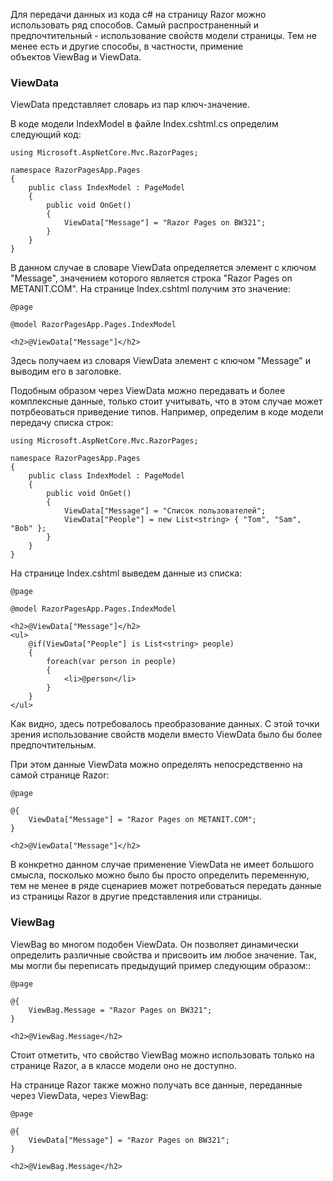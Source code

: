 

Для передачи данных из кода c# на страницу Razor можно использовать ряд способов. Самый распространенный и предпочтительный - использование свойств модели страницы. Тем не менее есть и другие способы, в частности, примение объектов ViewBag и ViewData.

### ViewData

ViewData представляет словарь из пар ключ-значение.


В коде модели IndexModel в файле Index.cshtml.cs определим следующий код:

```
using Microsoft.AspNetCore.Mvc.RazorPages;
 
namespace RazorPagesApp.Pages
{
    public class IndexModel : PageModel
    {
        public void OnGet()
        {
            ViewData["Message"] = "Razor Pages on BW321";
        }
    }
}
```

В данном случае в словаре ViewData определяется элемент с ключом "Message", значением которого является строка "Razor Pages on METANIT.COM". На странице Index.cshtml получим это значение:

```
@page 
 
@model RazorPagesApp.Pages.IndexModel
 
<h2>@ViewData["Message"]</h2>
```

Здесь получаем из словаря ViewData элемент с ключом "Message" и выводим его в заголовке.


Подобным образом через ViewData можно передавать и более комплексные данные, только стоит учитывать, что в этом случае может потрбеоваться приведение типов. Например, определим в коде модели передачу списка строк:

```
using Microsoft.AspNetCore.Mvc.RazorPages;
 
namespace RazorPagesApp.Pages
{
    public class IndexModel : PageModel
    {
        public void OnGet()
        {
            ViewData["Message"] = "Список пользователей";
            ViewData["People"] = new List<string> { "Tom", "Sam", "Bob" };
        }
    }
}
```

На странице Index.cshtml выведем данные из списка:
```
@page 
 
@model RazorPagesApp.Pages.IndexModel
 
<h2>@ViewData["Message"]</h2>
<ul>
    @if(ViewData["People"] is List<string> people)
    {
        foreach(var person in people)
        {
            <li>@person</li>
        }
    }
</ul>
```


Как видно, здесь потребовалось преобразование данных. С этой точки зрения использование свойств модели вместо ViewData было бы более предпочтительным.

При этом данные ViewData можно определять непосредственно на самой странице Razor:

```
@page 
 
@{
    ViewData["Message"] = "Razor Pages on METANIT.COM";
}
 
<h2>@ViewData["Message"]</h2>
```

В конкретно данном случае применение ViewData не имеет большого смысла, посколько можно было бы просто определить переменную, тем не менее в ряде сценариев может потребоваться передать данные из страницы Razor в другие представления или страницы.

### ViewBag

ViewBag во многом подобен ViewData. Он позволяет динамически определить различные свойства и присвоить им любое значение. Так, мы могли бы переписать предыдущий пример следующим образом::

```
@page 
 
@{
    ViewBag.Message = "Razor Pages on BW321";
}
 
<h2>@ViewBag.Message</h2>
```

Стоит отметить, что свойство ViewBag можно использовать только на странице Razor, а в классе модели оно не доступно.

На странице Razor также можно получать все данные, переданные через ViewData, через ViewBag:

```
@page 
 
@{
    ViewData["Message"] = "Razor Pages on BW321";
}
 
<h2>@ViewBag.Message</h2>
```